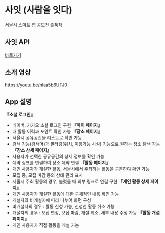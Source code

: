 # 사잇 (사람을 잇다)
서울시 스마트 앱 공모전 출품작
<br/>

## 사잇 API
[바로가기](https://github.com/ParkEunwoo/seoul-smart-api)
<br/>

## 소개 영상
https://youtu.be/nIaa5b6UTJ0

## App 설명
**『소셜 로그인』**
- 네이버, 카카오 소셜 로그인 구현
**『마이 페이지』**
- 내 활동 이력과 포인트 확인 가능
**『장소 페이지』**
- 서울시 공유공간을 리스트로 확인 가능
- 검색 기능(검색어)과 필터링(위치, 이용가능 시설) 기능으로 원하는 장소 탐색 가능
**『장소 상세 페이지』**
- 사용자가 선택한 공유공간의 상세 정보를 확인 가능
- 예약 링크를 연결하여 장소 예약 연결
**『활동 페이지』**
- 개인 사용자가 개설한 활동, 서울시에서 주최하는 활동을 구분하여 확인 가능
- 모집 중, 모집 마감 등의 상태 관리 표시
- 서울시 주최 활동의 경우, 눌렀을 때 외부 링크로 연결 구현
**『개인 활동 상세 페이지』**
- 개인 사용자가 개설한 활동에 대한 구체적인 내용 확인 가능
- 개설자와 비개설자에 따라 나누어 화면 구성
- 비개설자의 경우 : 활동 신청 가능, 신청한 활동 취소 가능
- 개설자의 경우 : 모집 연장, 모집 마감, 개설 취소, 세부 내용 수정 가능
**『활동 개설 페이지』**
- 개인 사용자가 직접 활동을 개설 가능
